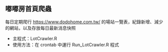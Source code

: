 
## 嘟嘟房首頁爬蟲

每日定期爬行 https://www.dodohome.com.tw/ 的場站一覽表，紀錄新增、減少的網站，以及存放每日最新消息快照

- 主程式：LotCrawler.R
- 使用方法：在 crontab 中運行 Run_LotCrawler.R 程式

